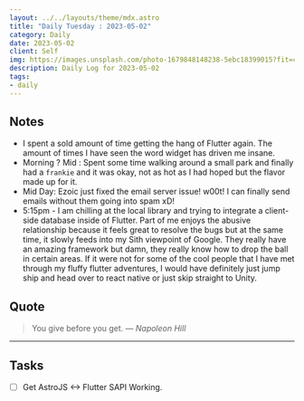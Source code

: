 ```yaml
---
layout: ../../layouts/theme/mdx.astro
title: "Daily Tuesday : 2023-05-02"
category: Daily
date: 2023-05-02
client: Self
img: https://images.unsplash.com/photo-1679848148238-5ebc18399015?fit=crop&q=85&w=1400&h=700
description: Daily Log for 2023-05-02
tags:
- daily
---
```


## Notes

- I spent a sold amount of time getting the hang of Flutter again. The amount of times I have seen the word widget has driven me insane.
- Morning ? Mid : Spent some time walking around a small park and finally had a `frankie` and it was okay, not as hot as I had hoped but the flavor made up for it. 
- Mid Day: Ezoic just fixed the email server issue! w00t! I can finally send emails without them going into spam xD!
- 5:15pm - I am chilling at the local library and trying to integrate a client-side database inside of Flutter. Part of me enjoys the abusive relationship because it feels great to resolve the bugs but at the same time, it slowly feeds into my Sith viewpoint of Google. They really have an amazing framework but damn, they really know how to drop the ball in certain areas. If it were not for some of the cool people that I have met through my fluffy flutter adventures, I would have definitely just jump ship and head over to react native or just skip straight to Unity.

## Quote

> You give before you get.
> — <cite>Napoleon Hill</cite>

---

## Tasks

- [ ] Get AstroJS <-> Flutter SAPI Working.